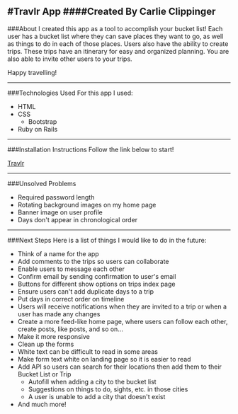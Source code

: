 #Travlr App
####Created By Carlie Clippinger
--------
###About
I created this app as a tool to accomplish your bucket list! Each user has a bucket list where they can save places they want to go, as well as things to do in each of those places. Users also have the ability to create trips. These trips have an itinerary for easy and organized planning. You are also able to invite other users to your trips.

Happy travelling!

--------
###Technologies Used
For this app I used:
* HTML
* CSS
    * Bootstrap
* Ruby on Rails

--------
###Installation Instructions
Follow the link below to start!

[Travlr](https://wdi-travel-app.herokuapp.com/)

--------
###Unsolved Problems
* Required password length
* Rotating background images on my home page
* Banner image on user profile
* Days don't appear in chronological order

--------
###Next Steps
Here is a list of things I would like to do in the future:
* Think of a name for the app
* Add comments to the trips so users can collaborate
* Enable users to message each other
* Confirm email by sending confirmation to user's email
* Buttons for different show options on trips index page
* Ensure users can't add duplicate days to a trip
* Put days in correct order on timeline
* Users will receive notifications when they are invited to a trip or when a user has made any changes
* Create a more feed-like home page, where users can follow each other, create posts, like posts, and so on...
* Make it more responsive
* Clean up the forms
* White text can be difficult to read in some areas
* Make form text white on landing page so it is easier to read
* Add API so users can search for their locations then add them to their Bucket List or Trip
    * Autofill when adding a city to the bucket list
    * Suggestions on things to do, sights, etc. in those cities
    * A user is unable to add a city that doesn't exist
* And much more!

 

